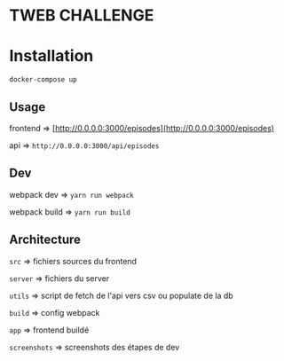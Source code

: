 # TWEB CHALLENGE

# Installation

`docker-compose up`

## Usage

frontend => [http://0.0.0.0:3000/episodes](http://0.0.0.0:3000/episodes)

api => `http://0.0.0.0:3000/api/episodes`

## Dev

webpack dev => `yarn run webpack`

webpack build => `yarn run build`

## Architecture

`src` => fichiers sources du frontend

`server` => fichiers du server

`utils` => script de fetch de l'api vers csv ou populate de la db

`build` => config webpack

`app` => frontend buildé

`screenshots` => screenshots des étapes de dev
